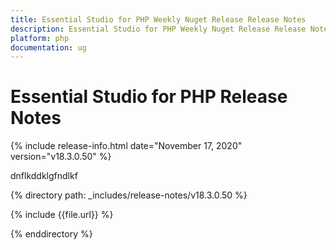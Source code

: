 ```yaml
---
title: Essential Studio for PHP Weekly Nuget Release Release Notes  
description: Essential Studio for PHP Weekly Nuget Release Release Notes  
platform: php
documentation: ug
---
```


# Essential Studio for PHP  Release Notes  

{% include release-info.html date="November 17, 2020"  version="v18.3.0.50" %} 

dnflkddklgfndlkf


{% directory path: _includes/release-notes/v18.3.0.50 %}

{% include {{file.url}} %}

{% enddirectory %}